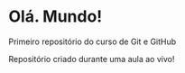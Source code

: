 # Olá. Mundo!
 Primeiro repositório do curso de Git e GitHub

Repositório criado durante uma aula ao vivo!